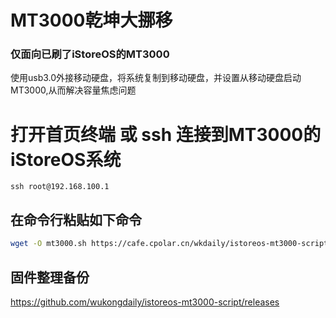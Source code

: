 # MT3000乾坤大挪移
### 仅面向已刷了iStoreOS的MT3000
使用usb3.0外接移动硬盘，将系统复制到移动硬盘，并设置从移动硬盘启动MT3000,从而解决容量焦虑问题

# 打开首页终端 或 ssh 连接到MT3000的iStoreOS系统
`ssh root@192.168.100.1`
## 在命令行粘贴如下命令
```bash
wget -O mt3000.sh https://cafe.cpolar.cn/wkdaily/istoreos-mt3000-script/raw/branch/master/mt3000.sh && chmod +x mt3000.sh && ./mt3000.sh

```

## 固件整理备份
https://github.com/wukongdaily/istoreos-mt3000-script/releases
